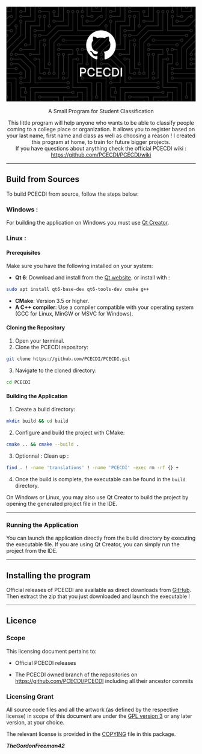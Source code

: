 
<p align="center">
  <img alt="PCECDI" src="Ressources/SplashScreen.png">
</p>
<p align="center">A Small Program for Student Classification</p>
<p align="center">This little program will help anyone who wants to be able to classify people coming to a college place or organization. It allows you to register based on your last name, first name and class as well as choosing a reason ! I created this program at home, to train for future bigger projects.<br>If you have questions about anything check the official PCECDI wiki : <a href="https://github.com/PCECDI/PCECDI/wiki">https://github.com/PCECDI/PCECDI/wiki</a></p>

---
## Build from Sources

To build PCECDI from source, follow the steps below:

### Windows :

For building the application on Windows you must use [Qt Creator](https://www.qt.io/download-open-source).

### Linux :

#### Prerequisites

Make sure you have the following installed on your system:

- **Qt 6**: Download and install from the [Qt website](https://www.qt.io/download-open-source). or install with :
```bash
sudo apt install qt6-base-dev qt6-tools-dev cmake g++
```
- **CMake**: Version 3.5 or higher.
- **A C++ compiler**: Use a compiler compatible with your operating system (GCC for Linux, MinGW or MSVC for Windows).

#### Cloning the Repository

1. Open your terminal.
2. Clone the PCECDI repository:
```bash
git clone https://github.com/PCECDI/PCECDI.git
```
3. Navigate to the cloned directory:
```bash
cd PCECDI
```

#### Building the Application

1. Create a build directory:
```bash
mkdir build && cd build
```
2. Configure and build the project with CMake:
```bash
cmake .. && cmake --build .
```
3. Optionnal : Clean up :
```bash
find . ! -name 'translations' ! -name 'PCECDI' -exec rm -rf {} +
```
4. Once the build is complete, the executable can be found in the `build` directory.

On Windows or Linux, you may also use Qt Creator to build the project by opening the generated project file in the IDE.

---
### Running the Application

You can launch the application directly from the build directory by executing the executable file. If you are using Qt Creator, you can simply run the project from the IDE.

---
## Installing the program

Official releases of PCECDI are available as direct downloads from [GitHub](https://github.com/Turreterror42/PCECDI/releases/latest). Then extract the zip that you just downloaded and launch the executable !

---
## Licence

### Scope

This licensing document pertains to:

- Official PCECDI releases

- The PCECDI owned branch of the repositories on
  https://github.com/PCECDI/PCECDI including all their ancestor commits

### Licensing Grant

All source code files and all the artwork (as defined by the respective license) in scope of this document are under the [GPL version 3](https://www.gnu.org/licenses/gpl-3.0.html)
or any later version, at your choice.

The relevant license is provided in the [COPYING](COPYING) file in this
package.

**_TheGordonFreeman42_**
